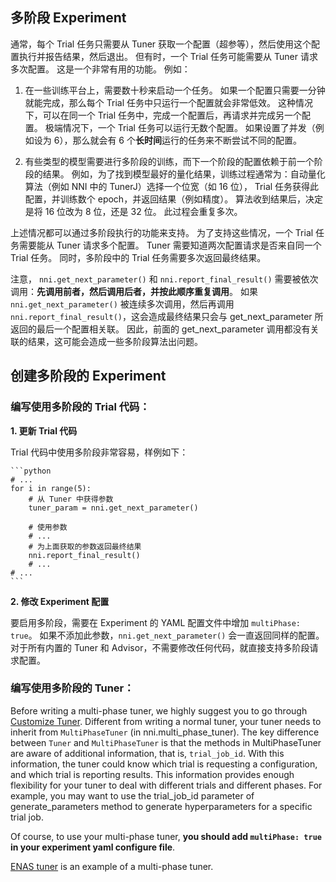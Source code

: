 ## 多阶段 Experiment

通常，每个 Trial 任务只需要从 Tuner 获取一个配置（超参等），然后使用这个配置执行并报告结果，然后退出。 但有时，一个 Trial 任务可能需要从 Tuner 请求多次配置。 这是一个非常有用的功能。 例如：

1. 在一些训练平台上，需要数十秒来启动一个任务。 如果一个配置只需要一分钟就能完成，那么每个 Trial 任务中只运行一个配置就会非常低效。 这种情况下，可以在同一个 Trial 任务中，完成一个配置后，再请求并完成另一个配置。 极端情况下，一个 Trial 任务可以运行无数个配置。 如果设置了并发（例如设为 6），那么就会有 6 个**长时间**运行的任务来不断尝试不同的配置。

2. 有些类型的模型需要进行多阶段的训练，而下一个阶段的配置依赖于前一个阶段的结果。 例如，为了找到模型最好的量化结果，训练过程通常为：自动量化算法（例如 NNI 中的 TunerJ）选择一个位宽（如 16 位）， Trial 任务获得此配置，并训练数个 epoch，并返回结果（例如精度）。 算法收到结果后，决定是将 16 位改为 8 位，还是 32 位。 此过程会重复多次。

上述情况都可以通过多阶段执行的功能来支持。 为了支持这些情况，一个 Trial 任务需要能从 Tuner 请求多个配置。 Tuner 需要知道两次配置请求是否来自同一个 Trial 任务。 同时，多阶段中的 Trial 任务需要多次返回最终结果。

注意， `nni.get_next_parameter()` 和 `nni.report_final_result()` 需要被依次调用：**先调用前者，然后调用后者，并按此顺序重复调用**。 如果 `nni.get_next_parameter()` 被连续多次调用，然后再调用 `nni.report_final_result()`，这会造成最终结果只会与 get_next_parameter 所返回的最后一个配置相关联。 因此，前面的 get_next_parameter 调用都没有关联的结果，这可能会造成一些多阶段算法出问题。

## 创建多阶段的 Experiment

### 编写使用多阶段的 Trial 代码：

**1. 更新 Trial 代码**

Trial 代码中使用多阶段非常容易，样例如下：

    ```python
    # ...
    for i in range(5):
        # 从 Tuner 中获得参数
        tuner_param = nni.get_next_parameter()
    
        # 使用参数
        # ...
        # 为上面获取的参数返回最终结果
        nni.report_final_result()
        # ...
    # ...
    ```
    

**2. 修改 Experiment 配置**

要启用多阶段，需要在 Experiment 的 YAML 配置文件中增加 `multiPhase: true`。 如果不添加此参数，`nni.get_next_parameter()` 会一直返回同样的配置。 对于所有内置的 Tuner 和 Advisor，不需要修改任何代码，就直接支持多阶段请求配置。

### 编写使用多阶段的 Tuner：

Before writing a multi-phase tuner, we highly suggest you to go through [Customize Tuner](https://nni.readthedocs.io/en/latest/Customize_Tuner.html). Different from writing a normal tuner, your tuner needs to inherit from `MultiPhaseTuner` (in nni.multi_phase_tuner). The key difference between `Tuner` and `MultiPhaseTuner` is that the methods in MultiPhaseTuner are aware of additional information, that is, `trial_job_id`. With this information, the tuner could know which trial is requesting a configuration, and which trial is reporting results. This information provides enough flexibility for your tuner to deal with different trials and different phases. For example, you may want to use the trial_job_id parameter of generate_parameters method to generate hyperparameters for a specific trial job.

Of course, to use your multi-phase tuner, **you should add `multiPhase: true` in your experiment yaml configure file**.

[ENAS tuner](https://github.com/countif/enas_nni/blob/master/nni/examples/tuners/enas/nni_controller_ptb.py) is an example of a multi-phase tuner.